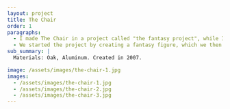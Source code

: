 ```yaml
---
layout: project
title: The Chair
order: 1
paragraphs:
  - I made The Chair in a project called "the fantasy project", while I was studying at architecture school in Lund.
  - We started the project by creating a fantasy figure, which we then created a house for, and then later a lamp and a chair. I wanted to create a chair in which I combined soft and hard forms. That was aesthetically appealing and yet comfortable to sit in.
sub_summary: |
  Materials: Oak, Aluminum. Created in 2007.

image: /assets/images/the-chair-1.jpg
images:
  - /assets/images/the-chair-1.jpg
  - /assets/images/the-chair-2.jpg
  - /assets/images/the-chair-3.jpg  
---
```


